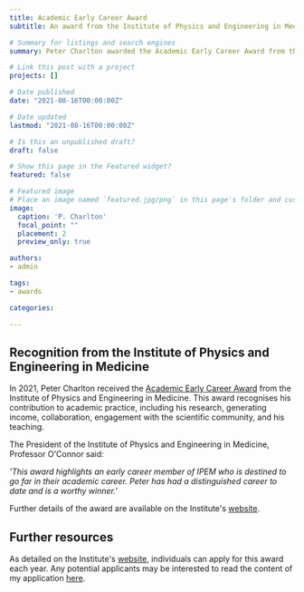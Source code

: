 ```yaml
---
title: Academic Early Career Award
subtitle: An award from the Institute of Physics and Engineering in Medicine, for significant contribution to advancement of academic practice and research.

# Summary for listings and search engines
summary: Peter Charlton awarded the Academic Early Career Award from the Institute of Physics and Engineering in Medicine.

# Link this post with a project
projects: []

# Date published
date: "2021-08-16T00:00:00Z"

# Date updated
lastmod: "2021-08-16T00:00:00Z"

# Is this an unpublished draft?
draft: false

# Show this page in the Featured widget?
featured: false

# Featured image
# Place an image named `featured.jpg/png` in this page's folder and customize its options here.
image:
  caption: 'P. Charlton'
  focal_point: ""
  placement: 2
  preview_only: true

authors:
- admin

tags:
- awards

categories:

---
```


## Recognition from the Institute of Physics and Engineering in Medicine

In 2021, Peter Charlton received the [Academic Early Career Award](https://www.ipem.ac.uk/AboutIPEM/PrizesandAwards.aspx) from the Institute of Physics and Engineering in Medicine. This award recognises his contribution to academic practice, including his research, generating income, collaboration, engagement with the scientific community, and his teaching.

The President of the Institute of Physics and Engineering in Medicine, Professor O'Connor said:

_'This award highlights an early career member of IPEM who is destined to go far in their academic career. Peter has had a distinguished career to date and is a worthy winner.'_

Further details of the award are available on the Institute's [website](https://www.ipem.ac.uk/NewsExternalAffairs/LatestNews/TabId/366/ArtMID/1595/ArticleID/612/Gold-Medal-and-Early-Career-awards-for-IPEM-members.aspx).

## Further resources

As detailed on the Institute's [website](https://www.ipem.ac.uk/AboutIPEM/PrizesandAwards.aspx), individuals can apply for this award each year. Any potential applicants may be interested to read the content of my application [here](https://peterhcharlton.github.io/info/tips/past_applications/ipem_academic_early_career_award).